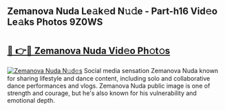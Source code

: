 ## Zemanova Nuda Le𝚊k𝚎d N𝚞𝚍e - Part-h16 Vid𝚎o Le𝚊ks Photos 9Z0WS

# <h2><a href="http://fbfpmfx.evod.top/?m=Zemanova+Nuda">🔗 👉🔴 Zemanova Nuda Vid𝚎o Ph𝚘t𝚘s</a></h2>

[![Zemanova Nuda N𝚞d𝚎s](https://i.imgur.com/8V9OHl7.gif)](http://fbfpmfx.evod.top/?m=Zemanova+Nuda)
Social media sensation Zemanova Nuda known for sharing lifestyle and dance content, including solo and collaborative dance performances and vlogs. Zemanova Nuda public image is one of strength and courage, but he's also known for his vulnerability and emotional depth. 
